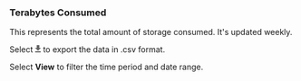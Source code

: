 ### Terabytes Consumed

This represents the total amount of storage consumed. It's updated weekly.

Select 
![cov-icn-export.png](cov-icn-export.png) to export the data in .csv format.

Select **View** to filter the time period and date range.